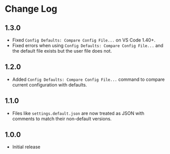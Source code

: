 # Change Log

## 1.3.0
- Fixed `Config Defaults: Compare Config File...` on VS Code 1.40+.
- Fixed errors when using `Config Defaults: Compare Config File...` and the
	default file exists but the user file does not.

## 1.2.0
- Added `Config Defaults: Compare Config File...` command to compare current
	configuration with defaults.

## 1.1.0

- Files like `settings.default.json` are now treated as JSON with comments to
	match their non-default versions.

## 1.0.0

- Initial release